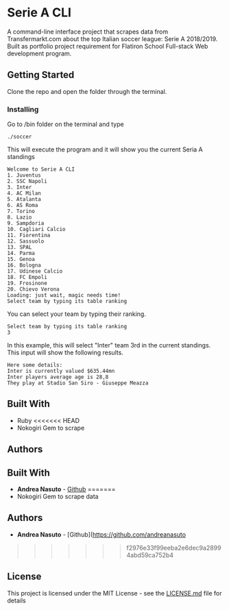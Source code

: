 # Serie A CLI

A command-line interface project that scrapes data from Transfermarkt.com about the top Italian soccer league: Serie A 2018/2019. Built as portfolio project requirement for Flatiron School Full-stack Web development program.

## Getting Started

Clone the repo and open the folder through the terminal.

### Installing

Go to /bin folder on the terminal and type

```
./soccer
```

This will execute the program and it will show you the current Seria A standings

```
Welcome to Serie A CLI
1. Juventus
2. SSC Napoli
3. Inter
4. AC Milan
5. Atalanta
6. AS Roma
7. Torino
8. Lazio
9. Sampdoria
10. Cagliari Calcio
11. Fiorentina
12. Sassuolo
13. SPAL
14. Parma
15. Genoa
16. Bologna
17. Udinese Calcio
18. FC Empoli
19. Frosinone
20. Chievo Verona
Loading: just wait, magic needs time!
Select team by typing its table ranking
```

You can select your team by typing their ranking.

```
Select team by typing its table ranking
3
```

In this example, this will select "Inter" team 3rd in the current standings. This input will show the following results.

```
Here some details:
Inter is currently valued $635.44mn
Inter players average age is 28,8
They play at Stadio San Siro - Giuseppe Meazza
```

## Built With

* Ruby
<<<<<<< HEAD
* Nokogiri Gem to scrape
## Authors

## Built With

* **Andrea Nasuto** - [Github](https://github.com/andreanasuto)
=======
* Nokogiri Gem to scrape data

## Authors

* **Andrea Nasuto** - [Github](https://github.com/andreanasuto

>>>>>>> f2976e33f99eeba2e6dec9a28994abd59ca752b4

## License

This project is licensed under the MIT License - see the [LICENSE.md](LICENSE.md) file for details
